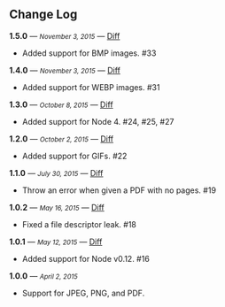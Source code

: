 ## Change Log

**1.5.0** — <small>_November 3, 2015_</small> — [Diff](https://github.com/lob/calipers/compare/v1.4.0...v1.5.0)

*   Added support for BMP images. #33

**1.4.0** — <small>_November 3, 2015_</small> — [Diff](https://github.com/lob/calipers/compare/v1.3.0...v1.4.0)

*   Added support for WEBP images. #31

**1.3.0** — <small>_October 8, 2015_</small> — [Diff](https://github.com/lob/calipers/compare/v1.2.0...v1.3.0)

*   Added support for Node 4. #24, #25, #27

**1.2.0** — <small>_October 2, 2015_</small> — [Diff](https://github.com/lob/calipers/compare/v1.1.0...v1.2.0)

*   Added support for GIFs. #22

**1.1.0** — <small>_July 30, 2015_</small> — [Diff](https://github.com/lob/calipers/compare/v1.0.2...v1.1.0)

*   Throw an error when given a PDF with no pages. #19

**1.0.2** — <small>_May 16, 2015_</small> — [Diff](https://github.com/lob/calipers/compare/v1.0.1...v1.0.2)

*   Fixed a file descriptor leak. #18

**1.0.1** — <small>_May 12, 2015_</small> — [Diff](https://github.com/lob/calipers/compare/v1.0.0...v1.0.1)

*   Added support for Node v0.12. #16

**1.0.0** — <small>_April 2, 2015_</small>

*   Support for JPEG, PNG, and PDF.
